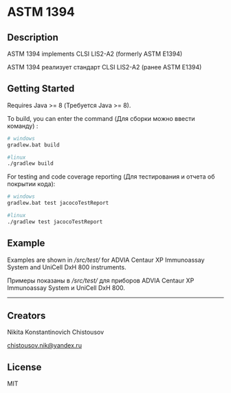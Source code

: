 # **ASTM 1394**

## Description

ASTM 1394 implements CLSI LIS2-A2 (formerly ASTM E1394)

ASTM 1394 реализует стандарт CLSI LIS2-A2 (ранее ASTM E1394)

## Getting Started

Requires Java >= 8 (Требуется Java >= 8).

To build, you can enter the command (Для сборки можно ввести команду) :

```bash
# windows
gradlew.bat build

#linux
./gradlew build
```

For testing and code coverage reporting (Для тестирования и отчета об покрытии кода):
```bash
# windows
gradlew.bat test jacocoTestReport 

#linux
./gradlew test jacocoTestReport 
```

## Example

Examples are shown in */src/test/* for ADVIA Centaur XP Immunoassay System and UniCell DxH 800 instruments.

Примеры показаны в */src/test/* для приборов ADVIA Centaur XP Immunoassay System и UniCell DxH 800.

<hr>

## Creators

Nikita Konstantinovich Chistousov 

chistousov.nik@yandex.ru

## License

MIT